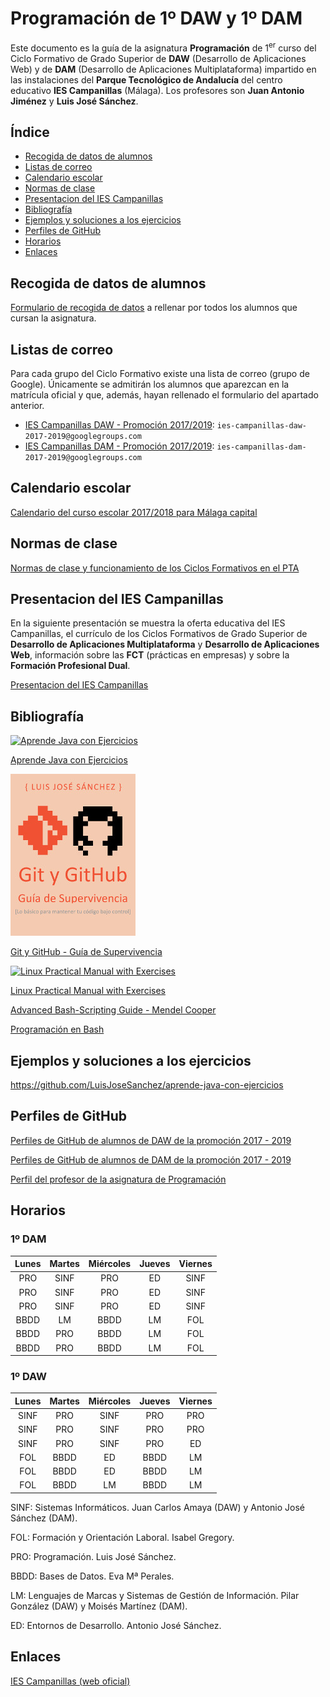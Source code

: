 # Programación de 1º DAW y 1º DAM

Este documento es la guía de la asignatura **Programación** de 1<sup>er</sup> curso del Ciclo Formativo de Grado Superior de **DAW** (Desarrollo de Aplicaciones Web) y de **DAM** (Desarrollo de Aplicaciones Multiplataforma) impartido en las instalaciones del **Parque Tecnológico de Andalucía** del centro educativo **IES Campanillas** (Málaga). Los profesores son **Juan Antonio Jiménez** y **Luis José Sánchez**.

## Índice

* [Recogida de datos de alumnos](#recogida-de-datos-de-alumnos)
* [Listas de correo](#listas-de-correo)
* [Calendario escolar](#calendario-escolar)
* [Normas de clase](#normas-de-clase)
* [Presentacion del IES Campanillas](#presentacion-del-ies-campanillas)
* [Bibliografía](#bibliografía)
* [Ejemplos y soluciones a los ejercicios](#ejemplos-y-soluciones-a-los-ejercicios)
* [Perfiles de GitHub](#perfiles-de-github)
* [Horarios](#horarios)
* [Enlaces](#enlaces)


## Recogida de datos de alumnos

[Formulario de recogida de datos](https://docs.google.com/forms/d/e/1FAIpQLSfeLD14YMtNoc-bJWAdqzW8PB6isP-ZK9GkTDSw0CjLGJ1mwg/viewform) a rellenar por todos los alumnos que cursan la asignatura.

## Listas de correo

Para cada grupo del Ciclo Formativo existe una lista de correo (grupo de Google). Únicamente se admitirán los alumnos que aparezcan en la matrícula oficial y que, además, hayan rellenado el formulario del apartado anterior.

* [IES Campanillas DAW - Promoción 2017/2019](https://groups.google.com/d/forum/ies-campanillas-daw-2017-2019): `ies-campanillas-daw-2017-2019@googlegroups.com`
* [IES Campanillas DAM - Promoción 2017/2019](https://groups.google.com/d/forum/ies-campanillas-dam-2017-2019): `ies-campanillas-dam-2017-2019@googlegroups.com`

## Calendario escolar

[Calendario del curso escolar 2017/2018 para Málaga capital](CalendarioProvincial1718.pdf)

## Normas de clase

[Normas de clase y funcionamiento de los Ciclos Formativos en el PTA](normas_y_funcionamiento.pdf)


## Presentacion del IES Campanillas

En la siguiente presentación se muestra la oferta educativa del IES Campanillas, el currículo de los Ciclos Formativos de Grado Superior de **Desarrollo de Aplicaciones Multiplataforma** y **Desarrollo de Aplicaciones Web**, información sobre las **FCT** (prácticas en empresas) y sobre la **Formación Profesional Dual**.

[Presentacion del IES Campanillas](https://rawgit.com/LuisJoseSanchez/presentacion-ies-campanillas/master/index.html)


## Bibliografía


<a href="https://leanpub.com/aprendejava">![Aprende Java con Ejercicios](aprendejava200.jpg)</a>

[Aprende Java con Ejercicios](https://leanpub.com/aprendejava/)

<a href="https://leanpub.com/gitygithub/">![Git y GitHub - Guía de Supervivencia](https://github.com/LuisJoseSanchez/dwes/blob/master/gitygithub200.jpg)</a>

[Git y GitHub - Guía de Supervivencia](https://leanpub.com/gitygithub/)


<a href="linux_practical_manual_31_07_2014_en.pdf">![Linux Practical Manual with Exercises](linuxpracticalmanual200.png)</a>

[Linux Practical Manual with Exercises](linux_practical_manual_31_07_2014_en.pdf)

[Advanced Bash-Scripting Guide - Mendel Cooper](abs-guide.pdf)

[Programación en Bash](manualbash.pdf)

## Ejemplos y soluciones a los ejercicios

<https://github.com/LuisJoseSanchez/aprende-java-con-ejercicios>

## Perfiles de GitHub

[Perfiles de GitHub de alumnos de DAW de la promoción 2017 - 2019](https://github.com/LuisJoseSanchez/github-alumnos-daw-1719)

[Perfiles de GitHub de alumnos de DAM de la promoción 2017 - 2019](https://github.com/LuisJoseSanchez/github-alumnos-dam-1719)

[Perfil del profesor de la asignatura de Programación](https://github.com/LuisJoseSanchez)

## Horarios

### 1º DAM

| Lunes | Martes | Miércoles | Jueves | Viernes |
| :---: | :---:  |   :---:   | :---:  |  :---:  |
| PRO   | SINF   | PRO       | ED     | SINF    |
| PRO   | SINF   | PRO       | ED     | SINF    |
| PRO   | SINF   | PRO       | ED     | SINF    |
| BBDD  | LM     | BBDD      | LM     | FOL     |
| BBDD  | PRO    | BBDD      | LM     | FOL     |
| BBDD  | PRO    | BBDD      | LM     | FOL     |

### 1º DAW

| Lunes | Martes | Miércoles | Jueves | Viernes |
| :---: | :---:  |   :---:   | :---:  |  :---:  |
| SINF  | PRO    | SINF      | PRO    | PRO     |
| SINF  | PRO    | SINF      | PRO    | PRO     |
| SINF  | PRO    | SINF      | PRO    | ED      |
| FOL   | BBDD   | ED        | BBDD   | LM      |
| FOL   | BBDD   | ED        | BBDD   | LM      |
| FOL   | BBDD   | LM        | BBDD   | LM      |

SINF: Sistemas Informáticos. Juan Carlos Amaya (DAW) y Antonio José Sánchez (DAM).

FOL: Formación y Orientación Laboral. Isabel Gregory.

PRO: Programación. Luis José Sánchez.

BBDD: Bases de Datos. Eva Mª Perales.

LM: Lenguajes de Marcas y Sistemas de Gestión de Información. Pilar González (DAW) y Moisés Martínez (DAM).

ED: Entornos de Desarrollo. Antonio José Sánchez.

## Enlaces

[IES Campanillas (web oficial)](http://iescampanillas.com/)

